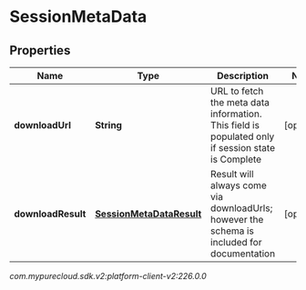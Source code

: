 # SessionMetaData


## Properties

| Name | Type | Description | Notes |
| ------------ | ------------- | ------------- | ------------- |
| **downloadUrl** | **String** | URL to fetch the meta data information. This field is populated only if session state is Complete |  [optional] |
| **downloadResult** | [**SessionMetaDataResult**](SessionMetaDataResult) | Result will always come via downloadUrls; however the schema is included for documentation |  [optional] |




_com.mypurecloud.sdk.v2:platform-client-v2:226.0.0_

